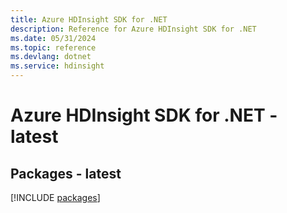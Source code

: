 ```yaml
---
title: Azure HDInsight SDK for .NET
description: Reference for Azure HDInsight SDK for .NET
ms.date: 05/31/2024
ms.topic: reference
ms.devlang: dotnet
ms.service: hdinsight
---
```

# Azure HDInsight SDK for .NET - latest
## Packages - latest
[!INCLUDE [packages](hdinsight-index.md)]